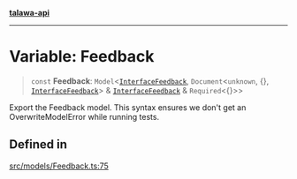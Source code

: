 [**talawa-api**](../../../README.md)

***

# Variable: Feedback

> `const` **Feedback**: `Model`\<[`InterfaceFeedback`](../interfaces/InterfaceFeedback.md), `Document`\<`unknown`, \{\}, [`InterfaceFeedback`](../interfaces/InterfaceFeedback.md)\> & [`InterfaceFeedback`](../interfaces/InterfaceFeedback.md) & `Required`\<\{\}\>\>

Export the Feedback model.
This syntax ensures we don't get an OverwriteModelError while running tests.

## Defined in

[src/models/Feedback.ts:75](https://github.com/Suyash878/talawa-api/blob/095e6964ce2a06c1c30d1acf81b6162203f1db91/src/models/Feedback.ts#L75)
